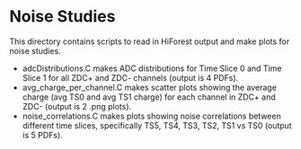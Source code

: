 # Noise Studies

This directory contains scripts to read in HiForest output and make plots for noise studies.

* adcDistributions.C makes ADC distributions for Time Slice 0 and Time Slice 1 for all ZDC+ and ZDC- channels (output is 4 PDFs).
* avg_charge_per_channel.C makes scatter plots showing the average charge (avg TS0 and avg TS1 charge) for each channel in ZDC+ and ZDC- (output is 2 .png plots).
* noise_correlations.C makes plots showing noise correlations between different time slices, specifically TS5, TS4, TS3, TS2, TS1 vs TS0 (output is 5 PDFs). 
